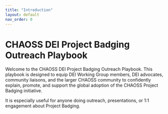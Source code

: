 ```yaml
---
title: "Introduction"
layout: default
nav_order: 0
---
```



# CHAOSS DEI Project Badging Outreach Playbook

Welcome to the CHAOSS DEI Project Badging Outreach Playbook. This playbook is designed to equip DEI Working Group members, DEI advocates, community liaisons, and the larger CHAOSS community to confidently explain, promote, and support the global adoption of the CHAOSS Project Badging initiative.

It is especially useful for anyone doing outreach, presentations, or 1:1 engagement about Project Badging.
